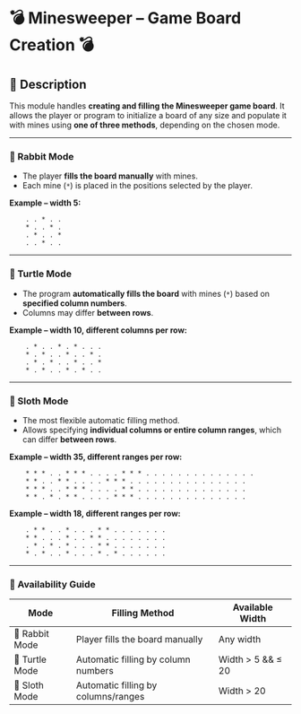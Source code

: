 # 💣 Minesweeper – Game Board Creation 💣

## 🎯 Description

This module handles **creating and filling the Minesweeper game board**.
It allows the player or program to initialize a board of any size and populate it with mines using **one of three methods**, depending on the chosen mode.

---

### 🐇 Rabbit Mode

* The player **fills the board manually** with mines.
* Each mine (`*`) is placed in the positions selected by the player.

**Example – width 5:**

```
    . . * . .
    * . . * .
    . * . . *
    . . * . .
```

---

### 🐢 Turtle Mode

* The program **automatically fills the board** with mines (`*`) based on **specified column numbers**.
* Columns may differ **between rows**.

**Example – width 10, different columns per row:**

```
    . * . . * . * . . .
    * . * . . * . . * .
    . * . * . . * . . *
    * . * . . * . * . .
```

---

### 🦥 Sloth Mode

* The most flexible automatic filling method.
* Allows specifying **individual columns or entire column ranges**, which can differ **between rows**.

**Example – width 35, different ranges per row:**

```
    * * * . . * * * . . . . * * * . . . . . . . . . . . . . .
    * * . . * * . . . . * * * . . . . . . . . . . . . . . .
    * * * . . * * * . . . . * * . . . . . . . . . . . . . .
    * * . * . * * . . . . * * * . . . . . . . . . . . . . .
```

**Example – width 18, different ranges per row:**

```
    . * * . . * . . . * * . . . . . . .
    * * . . . * . . * * . . . . . . . .
    . * . * . * . . . * * . . . . . . .
    * . * . . * . . . * . * . . . . . .
```

---

### 📝 Availability Guide 

| Mode           | Filling Method                      | Available Width   |
| -------------- | ----------------------------------- | ----------------- |
| 🐇 Rabbit Mode | Player fills the board manually     | Any width         |
| 🐢 Turtle Mode | Automatic filling by column numbers | Width > 5 && ≤ 20 |
| 🦥 Sloth Mode  | Automatic filling by columns/ranges | Width > 20        |
